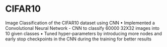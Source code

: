 # CIFAR10
Image Classification of the CIFAR10 dataset using CNN
• Implemented a Convolutional Neural Network - CNN to classify 60000 32X32 images into 10 given classes
• Tuned hyper-parameters by introducing more nodes and early stop checkpoints in the CNN during the training for better results
